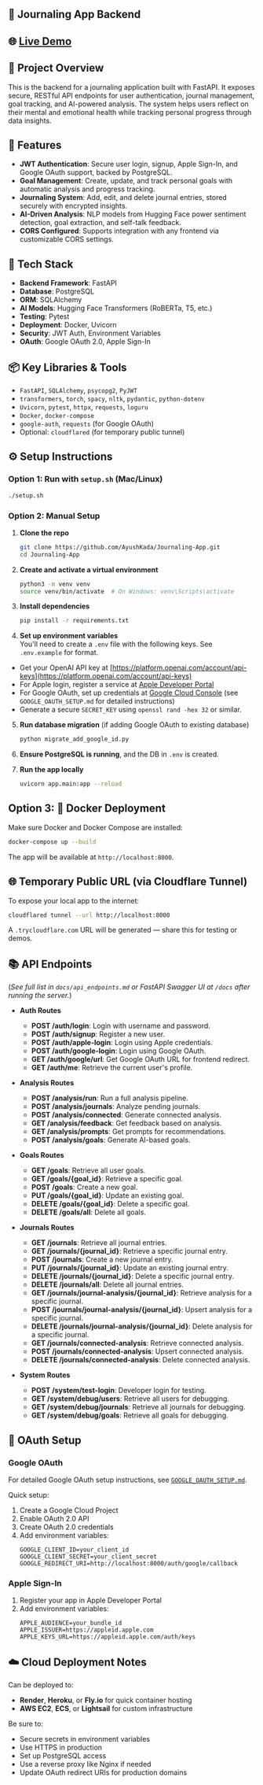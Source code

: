 ## 📓 Journaling App Backend

## 🌐 [Live Demo](https://journaling-app-frontend-ecru.vercel.app/)

## 🚀 Project Overview  
This is the backend for a journaling application built with FastAPI. It exposes secure, RESTful API endpoints for user authentication, journal management, goal tracking, and AI-powered analysis. The system helps users reflect on their mental and emotional health while tracking personal progress through data insights.

## 🔑 Features  
- **JWT Authentication**: Secure user login, signup, Apple Sign-In, and Google OAuth support, backed by PostgreSQL.  
- **Goal Management**: Create, update, and track personal goals with automatic analysis and progress tracking.  
- **Journaling System**: Add, edit, and delete journal entries, stored securely with encrypted insights.  
- **AI-Driven Analysis**: NLP models from Hugging Face power sentiment detection, goal extraction, and self-talk feedback.  
- **CORS Configured**: Supports integration with any frontend via customizable CORS settings.

## 🧰 Tech Stack  
- **Backend Framework**: FastAPI  
- **Database**: PostgreSQL  
- **ORM**: SQLAlchemy  
- **AI Models**: Hugging Face Transformers (RoBERTa, T5, etc.)  
- **Testing**: Pytest  
- **Deployment**: Docker, Uvicorn  
- **Security**: JWT Auth, Environment Variables
- **OAuth**: Google OAuth 2.0, Apple Sign-In

## 📦 Key Libraries & Tools  
- `FastAPI`, `SQLAlchemy`, `psycopg2`, `PyJWT`  
- `transformers`, `torch`, `spacy`, `nltk`, `pydantic`, `python-dotenv`  
- `Uvicorn`, `pytest`, `httpx`, `requests`, `loguru`  
- `Docker`, `docker-compose`  
- `google-auth`, `requests` (for Google OAuth)
- Optional: `cloudflared` (for temporary public tunnel)

## ⚙️ Setup Instructions

### Option 1: Run with `setup.sh` (Mac/Linux)
```bash
./setup.sh
```

### Option 2: Manual Setup
1. **Clone the repo**  
   ```bash
   git clone https://github.com/AyushKada/Journaling-App.git
   cd Journaling-App
   ```

2. **Create and activate a virtual environment**  
   ```bash
   python3 -m venv venv  
   source venv/bin/activate  # On Windows: venv\Scripts\activate
   ```

3. **Install dependencies**  
   ```bash
   pip install -r requirements.txt
   ```

4. **Set up environment variables**  
  You'll need to create a `.env` file with the following keys. See `.env.example` for format.

- Get your OpenAI API key at [https://platform.openai.com/account/api-keys](https://platform.openai.com/account/api-keys)
- For Apple login, register a service at [Apple Developer Portal](https://developer.apple.com/account/resources/identifiers/)
- For Google OAuth, set up credentials at [Google Cloud Console](https://console.cloud.google.com/) (see `GOOGLE_OAUTH_SETUP.md` for detailed instructions)
- Generate a secure `SECRET_KEY` using `openssl rand -hex 32` or similar.

5. **Run database migration** (if adding Google OAuth to existing database)
   ```bash
   python migrate_add_google_id.py
   ```

6. **Ensure PostgreSQL is running**, and the DB in `.env` is created.

7. **Run the app locally**  
   ```bash
   uvicorn app.main:app --reload
   ```

## Option 3: 🐳 Docker Deployment  
Make sure Docker and Docker Compose are installed:

```bash
docker-compose up --build
```

The app will be available at `http://localhost:8000`.

## 🌐 Temporary Public URL (via Cloudflare Tunnel)  
To expose your local app to the internet:

```bash
cloudflared tunnel --url http://localhost:8000
```

A `.trycloudflare.com` URL will be generated — share this for testing or demos.

## 📚 API Endpoints  
(*See full list in `docs/api_endpoints.md` or FastAPI Swagger UI at `/docs` after running the server.*)

- **Auth Routes**
  - **POST /auth/login**: Login with username and password.
  - **POST /auth/signup**: Register a new user.
  - **POST /auth/apple-login**: Login using Apple credentials.
  - **POST /auth/google-login**: Login using Google OAuth.
  - **GET /auth/google/url**: Get Google OAuth URL for frontend redirect.
  - **GET /auth/me**: Retrieve the current user's profile.

- **Analysis Routes**
  - **POST /analysis/run**: Run a full analysis pipeline.
  - **POST /analysis/journals**: Analyze pending journals.
  - **POST /analysis/connected**: Generate connected analysis.
  - **GET /analysis/feedback**: Get feedback based on analysis.
  - **GET /analysis/prompts**: Get prompts for recommendations.
  - **POST /analysis/goals**: Generate AI-based goals.

- **Goals Routes**
  - **GET /goals**: Retrieve all user goals.
  - **GET /goals/{goal_id}**: Retrieve a specific goal.
  - **POST /goals**: Create a new goal.
  - **PUT /goals/{goal_id}**: Update an existing goal.
  - **DELETE /goals/{goal_id}**: Delete a specific goal.
  - **DELETE /goals/all**: Delete all goals.

- **Journals Routes**
  - **GET /journals**: Retrieve all journal entries.
  - **GET /journals/{journal_id}**: Retrieve a specific journal entry.
  - **POST /journals**: Create a new journal entry.
  - **PUT /journals/{journal_id}**: Update an existing journal entry.
  - **DELETE /journals/{journal_id}**: Delete a specific journal entry.
  - **DELETE /journals/all**: Delete all journal entries.
  - **GET /journals/journal-analysis/{journal_id}**: Retrieve analysis for a specific journal.
  - **POST /journals/journal-analysis/{journal_id}**: Upsert analysis for a specific journal.
  - **DELETE /journals/journal-analysis/{journal_id}**: Delete analysis for a specific journal.
  - **GET /journals/connected-analysis**: Retrieve connected analysis.
  - **POST /journals/connected-analysis**: Upsert connected analysis.
  - **DELETE /journals/connected-analysis**: Delete connected analysis.

- **System Routes**
  - **POST /system/test-login**: Developer login for testing.
  - **GET /system/debug/users**: Retrieve all users for debugging.
  - **GET /system/debug/journals**: Retrieve all journals for debugging.
  - **GET /system/debug/goals**: Retrieve all goals for debugging.

## 🔐 OAuth Setup

### Google OAuth
For detailed Google OAuth setup instructions, see [`GOOGLE_OAUTH_SETUP.md`](GOOGLE_OAUTH_SETUP.md).

Quick setup:
1. Create a Google Cloud Project
2. Enable OAuth 2.0 API
3. Create OAuth 2.0 credentials
4. Add environment variables:
   ```env
   GOOGLE_CLIENT_ID=your_client_id
   GOOGLE_CLIENT_SECRET=your_client_secret
   GOOGLE_REDIRECT_URI=http://localhost:8000/auth/google/callback
   ```

### Apple Sign-In
1. Register your app in Apple Developer Portal
2. Add environment variables:
   ```env
   APPLE_AUDIENCE=your_bundle_id
   APPLE_ISSUER=https://appleid.apple.com
   APPLE_KEYS_URL=https://appleid.apple.com/auth/keys
   ```

## ☁️ Cloud Deployment Notes  
Can be deployed to:
- **Render**, **Heroku**, or **Fly.io** for quick container hosting  
- **AWS EC2**, **ECS**, or **Lightsail** for custom infrastructure

Be sure to:
- Secure secrets in environment variables
- Use HTTPS in production
- Set up PostgreSQL access
- Use a reverse proxy like Nginx if needed
- Update OAuth redirect URIs for production domains
